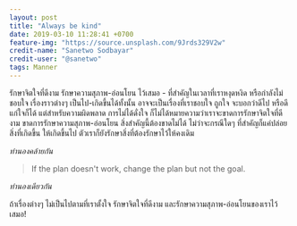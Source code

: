 ```yaml
---
layout: post
title: "Always be kind"
date: 2019-03-10 11:28:41 +0700
feature-img: "https://source.unsplash.com/9Jrds329V2w"
credit-name: "Sanetwo Sodbayar"
credit-user: "@sanetwo"
tags: Manner
---
```

รักษาจิตใจที่ดีงาม รักษาความสุภาพ-อ่อนโยน ไว้เสมอ - ที่สำคัญในเวลาที่เราหงุดหงิด หรือกำลังไม่ชอบใจ เรื่องราวต่างๆ เป็นไป-เกิดขึ้นได้ทั้งนั้น อาจจะเป็นเรื่องที่เราชอบใจ ถูกใจ จะบอกว่าดีไป หรือดีแก่ใจก็ได้ แต่สำหรับความผิดพลาด การไม่ได้ดั่งใจ ก็ไม่ได้หมายความว่าเราจะขาดการรักษาจิตใจที่ดีงาม ขาดการรักษาความสุภาพ-อ่อนโยน สิ่งสำคัญนี้ต้องขาดไม่ได้ ไม่ว่าจะกรณีใดๆ ที่สำคัญก็แค่ปล่อยสิ่งที่เกิดขึ้น ให้เกิดขึ้นไป ตัวเราก็ยังรักษาสิ่งที่ต้องรักษาไว้ให้คงเดิม

*ทำนองคล้ายกัน*

> If the plan doesn't work, change the plan but not the goal.

*ทำนองเดียวกัน*

ถ้าเรื่องต่างๆ ไม่เป็นไปตามที่เราตั้งใจ รักษาจิตใจที่ดีงาม และรักษาความสุภาพ-อ่อนโยนของเราไว้เสมอ!
